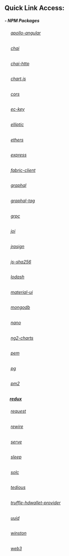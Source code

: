 ## Quick Link Access:

##### - NPM Packages
###### &nbsp;&nbsp;&nbsp;&nbsp; [apollo-angular]()
###### &nbsp;&nbsp;&nbsp;&nbsp; [chai]()
###### &nbsp;&nbsp;&nbsp;&nbsp; [chai-http]()
###### &nbsp;&nbsp;&nbsp;&nbsp; [chart.js]()
###### &nbsp;&nbsp;&nbsp;&nbsp; [cors]()
###### &nbsp;&nbsp;&nbsp;&nbsp; [ec-key]()
###### &nbsp;&nbsp;&nbsp;&nbsp; [elliptic]()
###### &nbsp;&nbsp;&nbsp;&nbsp; [ethers]()
###### &nbsp;&nbsp;&nbsp;&nbsp; [express]()
###### &nbsp;&nbsp;&nbsp;&nbsp; [fabric-client]()
###### &nbsp;&nbsp;&nbsp;&nbsp; [graphql]()
###### &nbsp;&nbsp;&nbsp;&nbsp; [graphql-tag]()
###### &nbsp;&nbsp;&nbsp;&nbsp; [grpc]()
###### &nbsp;&nbsp;&nbsp;&nbsp; [joi]()
###### &nbsp;&nbsp;&nbsp;&nbsp; [jrasign]()
###### &nbsp;&nbsp;&nbsp;&nbsp; [js-sha256]()
###### &nbsp;&nbsp;&nbsp;&nbsp; [lodash]()
###### &nbsp;&nbsp;&nbsp;&nbsp; [material-ui]()
###### &nbsp;&nbsp;&nbsp;&nbsp; [mongodb]()
###### &nbsp;&nbsp;&nbsp;&nbsp; [nano]()
###### &nbsp;&nbsp;&nbsp;&nbsp; [ng2-charts]()
###### &nbsp;&nbsp;&nbsp;&nbsp; [pem]()
###### &nbsp;&nbsp;&nbsp;&nbsp; [pg]()
###### &nbsp;&nbsp;&nbsp;&nbsp; [pm2]()
##### &nbsp;&nbsp;&nbsp;&nbsp; [redux]()
###### &nbsp;&nbsp;&nbsp;&nbsp; [request]()
###### &nbsp;&nbsp;&nbsp;&nbsp; [rewire]()
###### &nbsp;&nbsp;&nbsp;&nbsp; [serve]()
###### &nbsp;&nbsp;&nbsp;&nbsp; [sleep]()
###### &nbsp;&nbsp;&nbsp;&nbsp; [solc]()
###### &nbsp;&nbsp;&nbsp;&nbsp; [tedious]()
###### &nbsp;&nbsp;&nbsp;&nbsp; [truffle-hdwallet-provider]()
###### &nbsp;&nbsp;&nbsp;&nbsp; [uuid]()
###### &nbsp;&nbsp;&nbsp;&nbsp; [winston]()
###### &nbsp;&nbsp;&nbsp;&nbsp; [web3]()